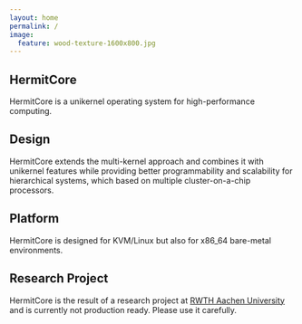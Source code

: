 ```yaml
---
layout: home
permalink: /
image:
  feature: wood-texture-1600x800.jpg
---
```


<div class="tiles">

<div class="tile">
  <h2 class="post-title">HermitCore</h2>
  <p class="post-excerpt">HermitCore is a unikernel operating system for high-performance computing.</p>
</div><!-- /.tile -->

<div class="tile">
  <h2 class="post-title">Design</h2>
  <p class="post-excerpt">HermitCore extends the multi-kernel approach and combines it with unikernel features while providing better programmability and scalability for hierarchical systems, which based on multiple cluster-on-a-chip processors.</p>
</div><!-- /.tile -->

<div class="tile">
  <h2 class="post-title">Platform</h2>
  <p class="post-excerpt">HermitCore is designed for KVM/Linux but also for x86_64 bare-metal environments.</p>
</div><!-- /.tile -->

<div class="tile">
  <h2 class="post-title">Research Project</h2>
  <p class="post-excerpt">HermitCore is the result of a research project at <a href="http://www.os.rwth-aachen.de">RWTH Aachen University</a> and is currently not production ready. Please use it carefully.</p>
</div><!-- /.tile -->

</div><!-- /.tiles -->
